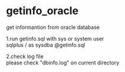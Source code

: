 # getinfo_oracle
get informantion from oracle database<br/>
<p>
1.run getinfo.sql with sys or system user<br>
sqlplus / as sysdba @getinfo.sql<br>
<p/>
<p>
2.check log file<br>
please check "dbinfo.log" on current directory<br>
<p/>

